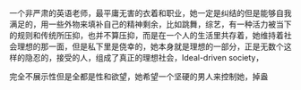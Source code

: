 一个非严肃的英语老师，最平庸无害的衣着和职业，她一定是纠结的但是能够自我满足的，用一些外物来填补自己的精神剩余，比如跳舞，综艺，有一种活力被当下的规则和传统所压抑，也并不算压抑，而是在一个人的生活里共存着，她维持着社会理想的那一面，但是私下里是侥幸的，她本身就是理想的一部分，正是无数个这样的隐忍的，接受的人，组成了真正的理想社会，Ideal-driven society，

完全不展示性但是全都是性和欲望，她希望一个坚硬的男人来控制她，掉盎